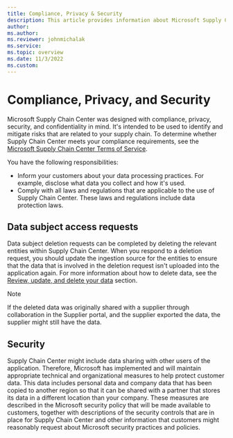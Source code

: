 ```yaml
---
title: Compliance, Privacy & Security
description: This article provides information about Microsoft Supply Chain Center's compliance, privacy and security features. 
author: 
ms.author: 
ms.reviewer: johnmichalak
ms.service: 
ms.topic: overview
ms.date: 11/3/2022
ms.custom:
---
```


# Compliance, Privacy, and Security

Microsoft Supply Chain Center was designed with compliance, privacy, security, and confidentiality in mind. It's intended to be used to identify and mitigate risks that are related to your supply chain. To determine whether Supply Chain Center meets your compliance requirements, see the [Microsoft Supply Chain Center Terms of Service](https://go.microsoft.com/fwlink/?linkid=2202072).

You have the following responsibilities:

- Inform your customers about your data processing practices. For example, disclose what data you collect and how it's used.
- Comply with all laws and regulations that are applicable to the use of Supply Chain Center. These laws and regulations include data protection laws.

## Data subject access requests

Data subject deletion requests can be completed by deleting the relevant entities within Supply Chain Center. When you respond to a deletion request, you should update the ingestion source for the entities to ensure that the data that is involved in the deletion request isn't uploaded into the application again. For more information about how to delete data, see the [Review, update, and delete your data](/administer/review_update_delete_data.md) section.

>[!Note]
> If the deleted data was originally shared with a supplier through collaboration in the Supplier portal, and the supplier exported the data, the supplier might still have the data.

## Security

Supply Chain Center might include data sharing with other users of the application. Therefore, Microsoft has implemented and will maintain appropriate technical and organizational measures to help protect customer data. This data includes personal data and company data that has been copied to another region so that it can be shared with a partner that stores its data in a different location than your company. These measures are described in the Microsoft security policy that will be made available to customers, together with descriptions of the security controls that are in place for Supply Chain Center and other information that customers might reasonably request about Microsoft security practices and policies.
